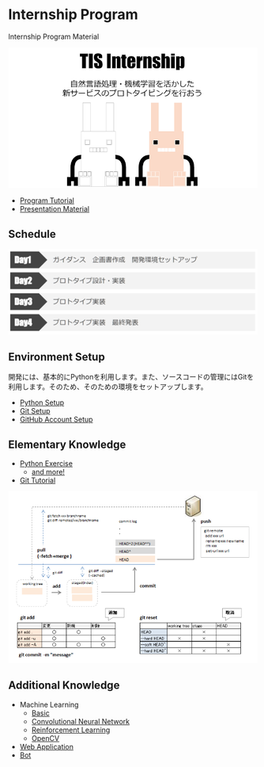 # Internship Program

Internship Program Material

![TISInternship.png](./images/TISInternship.png)

* [Program Tutorial](https://docs.google.com/presentation/d/1Us7osvZ7Q8Axx3fMVzzsHn3ASmV2pOcCVR5eckx-rEc/edit?usp=sharing)
* [Presentation Material](https://docs.google.com/presentation/d/14eGoUcWjr9JkcgVFv14PI8xXpjvtkCS2VMJWU9_fYSk/edit?usp=sharing)

## Schedule

![flow.PNG](./images/flow.PNG)

## Environment Setup

開発には、基本的にPythonを利用します。また、ソースコードの管理にはGitを利用します。そのため、そのための環境をセットアップします。

* [Python Setup](http://qiita.com/icoxfog417/items/950b8af9100b64c0d8f9)
* [Git Setup](https://git-scm.com/downloads)
* [GitHub Account Setup](https://github.com/)

## Elementary Knowledge

* [Python Exercise](https://github.com/icoxfog417/python_exercises)
  * [and more!](http://qiita.com/icoxfog417/items/3a5d1d31632a7225f92a#_reference-2cbe716b9e4b8408c088)
* [Git Tutorial](http://qiita.com/icoxfog417/items/617094c6f9018149f41f)

![git.PNG](./images/git.PNG)

## Additional Knowledge

* Machine Learning
  * [Basic](https://github.com/icoxfog417/baby_steps_of_machine_learning)
  * [Convolutional Neural Network](http://qiita.com/icoxfog417/items/5aa1b3f87bb294f84bac)
  * [Reinforcement Learning](https://github.com/icoxfog417/techcircle_openai_handson)
  * [OpenCV](http://qiita.com/icoxfog417/items/53e61496ad980c41a08e)
* [Web Application](https://www.slideshare.net/takahirokubo7792/web-application-tutorial)
* [Bot](http://qiita.com/Hironsan/items/0373339388f460cebb08)
